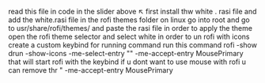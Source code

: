 read this file in code in the slider above ↖️
first install thw white . rasi file
and add the white.rasi file in the rofi themes folder 
on linux go into root and go to usr/share/rofi/themes/ and paste the rasi file 
in order to apply the theme open the rofi theme selector and select white
in order to un rofi with icons create a custom keybind for running command
run this command 
rofi -show drun -show-icons -me-select-entry "" -me-accept-entry MousePrimary
that will start rofi with the keybind 
if u dont want to use mouse with rofi u can remove thr " -me-accept-entry MousePrimary
